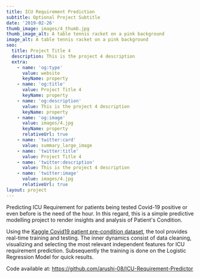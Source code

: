 ```yaml
---
title: ICU Requirement Prediction
subtitle: Optional Project Subtitle
date: '2019-02-26'
thumb_image: images/4_thumb.jpg
thumb_image_alt: A table tennis racket on a pink background
image_alt: A table tennis racket on a pink background
seo:
  title: Project Title 4
  description: This is the project 4 description
  extra:
    - name: 'og:type'
      value: website
      keyName: property
    - name: 'og:title'
      value: Project Title 4
      keyName: property
    - name: 'og:description'
      value: This is the project 4 description
      keyName: property
    - name: 'og:image'
      value: images/4.jpg
      keyName: property
      relativeUrl: true
    - name: 'twitter:card'
      value: summary_large_image
    - name: 'twitter:title'
      value: Project Title 4
    - name: 'twitter:description'
      value: This is the project 4 description
    - name: 'twitter:image'
      value: images/4.jpg
      relativeUrl: true
layout: project
---
```

Predicting ICU Requirement for patients being tested Covid-19 positive or even before is the need of the hour. In this regard, this is a simple predictive modelling project to render insights and analysis of Patient's Condition.

Using the [Kaggle Covid19 patient pre-condition dataset](https://www.kaggle.com/tanmoyx/covid19-patient-precondition-dataset), the tool provides real-time training and testing. The inner dynamics consist of data cleaning, visualizing and selecting the most relevant independent features for ICU requirement prediction. Subsequently the training is done on the Logistic Regression Model for quick results.

Code available at: <https://github.com/arushi-08/ICU-Requirement-Predictor>

